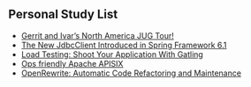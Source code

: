 ## Personal Study List
<!-- BLOG-POST-LIST:START -->
- [Gerrit and Ivar’s North America JUG Tour!](https://foojay.io/today/gerrit-and-ivars-north-america-jug-tour/)
- [The New JdbcClient Introduced in Spring Framework 6.1](https://foojay.io/today/the-new-jdbcclient-introduced-in-spring-framework-6-1/)
- [Load Testing: Shoot Your Application With Gatling](https://foojay.io/today/load-testing-shoot-your-application-with-gatling/)
- [Ops friendly Apache APISIX](https://foojay.io/today/ops-friendly-apache-apisix/)
- [OpenRewrite: Automatic Code Refactoring and Maintenance](https://foojay.io/today/openrewrite-automatic-code-refactoring-and-maintenance/)
<!-- BLOG-POST-LIST:END -->  
